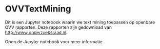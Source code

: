 # OVVTextMining
Dit is een Jupyter notebook waarin we text mining toepassen op openbare OVV rapporten. Deze rapporten zijn gedownload van http://www.onderzoeksraad.nl.

Open de Jupyter notebook voor meer informatie.
